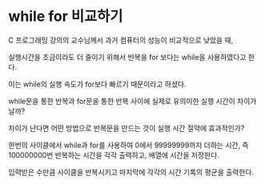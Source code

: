# while for 비교하기

C 프로그래밍 강의의 교수님께서 과거 컴퓨터의 성능이 비교적으로 낮았을 때,

실행시간을 조금이라도 더 줄이기 위해서 반복을 for 보다는 while을 사용하였다고 한다.

이는 while의 실행 속도가 for보다 빠르기 때문이라고 하셨다.

while문을 통한 반복과 for문을 통한 반복 사이에 실제로 유의미한 실행 시간이 차이가 날까?

차이가 난다면 어떤 방법으로 반복문을 만드는 것이 실행 시간 절약에 효과적인가?

한번의 사이클에서 while과 for를 사용하여 0에서 99999999까지 더하는 시간, 즉 100000000번 반복하는 시간을 각각 출력하고, 배열에 시간을 저장한다.

입력받은 수만큼 사이클을 반복시키고 마지막에 각각의 시간 기록의 평균을 출력한다.
